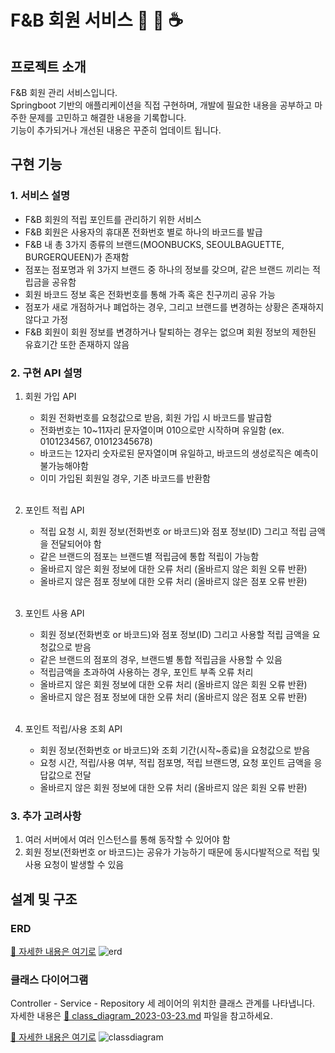 # F&B 회원 서비스 🍜 🍰 ☕️ 

## 프로젝트 소개

F&B 회원 관리 서비스입니다.  
Springboot 기반의 애플리케이션을 직접 구현하며, 개발에 필요한 내용을 공부하고 마주한 문제를 고민하고 해결한 내용을 기록합니다.  
기능이 추가되거나 개선된 내용은 꾸준히 업데이트 됩니다.

## 구현 기능
### 1. 서비스 설명
* F&B 회원의 적립 포인트를 관리하기 위한 서비스
* F&B 회원은 사용자의 휴대폰 전화번호 별로 하나의 바코드를 발급
* F&B 내 총 3가지 종류의 브랜드(MOONBUCKS, SEOULBAGUETTE, BURGERQUEEN)가 존재함
* 점포는 점포명과 위 3가지 브랜드 중 하나의 정보를 갖으며, 같은 브랜드 끼리는 적립금을 공유함
* 회원 바코드 정보 혹은 전화번호를 통해 가족 혹은 친구끼리 공유 가능
* 점포가 새로 개점하거나 폐업하는 경우, 그리고 브랜드를 변경하는 상황은 존재하지 않다고 가정
* F&B 회원이 회원 정보를 변경하거나 탈퇴하는 경우는 없으며 회원 정보의 제한된 유효기간 또한 존재하지 않음

### 2. 구현 API 설명
1) 회원 가입 API
    * 회원 전화번호를 요청값으로 받음, 회원 가입 시 바코드를 발급함
    * 전화번호는 10~11자리 문자열이며 010으로만 시작하며 유일함 (ex. 0101234567, 01012345678)
    * 바코드는 12자리 숫자로된 문자열이며 유일하고, 바코드의 생성로직은 예측이 불가능해야함
    * 이미 가입된 회원일 경우, 기존 바코드를 반환함

    <br>

2) 포인트 적립 API
    * 적립 요청 시, 회원 정보(전화번호 or 바코드)와 점포 정보(ID) 그리고 적립 금액을 전달되어야 함
    * 같은 브랜드의 점포는 브랜드별 적립금에 통합 적립이 가능함
    * 올바르지 않은 회원 정보에 대한 오류 처리 (올바르지 않은 회원 오류 반환)
    * 올바르지 않은 점포 정보에 대한 오류 처리 (올바르지 않은 점포 오류 반환)

    <br>

3) 포인트 사용 API
    * 회원 정보(전화번호 or 바코드)와 점포 정보(ID) 그리고 사용할 적립 금액을 요청값으로 받음
    * 같은 브랜드의 점포의 경우, 브랜드별 통합 적립금을 사용할 수 있음
    * 적립금액을 초과하여 사용하는 경우, 포인트 부족 오류 처리
    * 올바르지 않은 회원 정보에 대한 오류 처리 (올바르지 않은 회원 오류 반환)
    * 올바르지 않은 점포 정보에 대한 오류 처리 (올바르지 않은 점포 오류 반환)

    <br>

4) 포인트 적립/사용 조회 API
    * 회원 정보(전화번호 or 바코드)와 조회 기간(시작~종료)을 요청값으로 받음
    * 요청 시간, 적립/사용 여부, 적립 점포명, 적립 브랜드명, 요청 포인트 금액을 응답값으로 전달
    * 올바르지 않은 회원 정보에 대한 오류 처리 (올바르지 않은 회원 오류 반환)

### 3. 추가 고려사항
1. 여러 서버에서 여러 인스턴스를 통해 동작할 수 있어야 함
2. 회원 정보(전화번호 or 바코드)는 공유가 가능하기 때문에 동시다발적으로 적립 및 사용 요청이 발생할 수 있음

## 설계 및 구조
### ERD
[🔗 자세한 내용은 여기로](https://github.com/yoonpunk/fnb-membership/issues/1)
![erd](https://user-images.githubusercontent.com/16172668/227227711-5e282739-8243-4608-87f6-47e391a2dda6.png)


### 클래스 다이어그램
Controller - Service - Repository  세 레이어의 위치한 클래스 관계를 나타냅니다.  
자세한 내용은 [🔗 class_diagram_2023-03-23.md](documents/class_diagram_2023-03-23.md) 파일을 참고하세요.

[🔗 자세한 내용은 여기로](https://github.com/yoonpunk/fnb-membership/issues/2)
![classdiagram](https://user-images.githubusercontent.com/16172668/227721897-cbbb305d-db1e-41f2-8da0-aa377394f1e4.png)